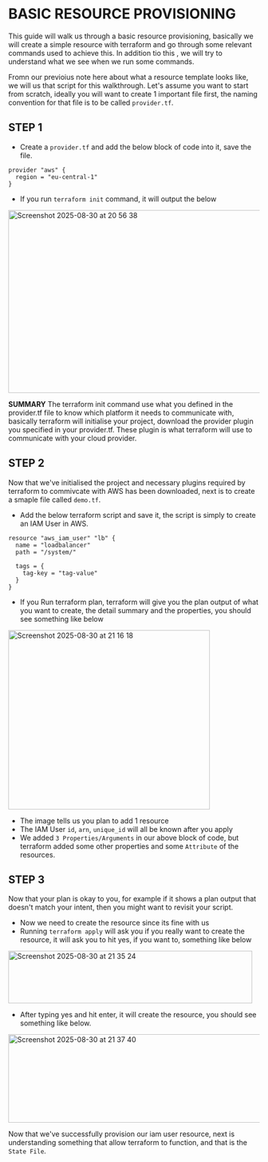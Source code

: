 
# BASIC RESOURCE PROVISIONING
This guide will walk us through a basic resource provisioning, basically we will create a simple resource with terraform and go 
through some relevant commands used to achieve this. In addition tio this , we will try to understand what we see when we run some commands.

Fromn our previoius note here about what a resource template looks like, we will us that script for this walkthrough.
Let's assume you want to start from scratch, ideally you will want to create 1 important file first, the naming convention for that file is to be called
`provider.tf`.

## STEP 1
- Create a `provider.tf` and add the below block of code into it, save the file.
```
provider "aws" {
  region = "eu-central-1"
}
```
- If you run `terraform init` command, it will output the below
<img width="706" height="366" alt="Screenshot 2025-08-30 at 20 56 38" src="https://github.com/user-attachments/assets/96830be8-4123-487c-ba1d-833f9fdd733e" />

**SUMMARY**
The terraform init command use what you defined in the provider.tf file to know which platform it needs to communicate with, basically terraform will initialise 
your project, download the provider plugin you specified in your provider.tf. These plugin is what terraform will use to communicate with your cloud
provider.

## STEP 2
Now that we've initialised the project and necessary plugins required by terraform to commivcate with AWS has been downloaded, next is to create a 
smaple file called `demo.tf`.
- Add the below terraform script and save it, the script is simply to create an IAM User in AWS.
```
resource "aws_iam_user" "lb" {
  name = "loadbalancer"
  path = "/system/"

  tags = {
    tag-key = "tag-value"
  }
}
```
- If you Run terraform plan, terraform will give you the plan output of what you want to create, the detail summary and the properties,
you should see something like below

<img width="404" height="359" alt="Screenshot 2025-08-30 at 21 16 18" src="https://github.com/user-attachments/assets/8529ab6f-d129-43a0-81da-3776e6c134df" />

- The image tells us you plan to add 1 resource
- The IAM User `id`, `arn`, `unique_id` will all be known after you apply
- We added `3 Properties/Arguments` in our above block of code, but terraform added some other properties and some `Attribute` of the resources.

## STEP 3
Now that your plan is okay to you, for example if it shows a plan output that doesn't match your intent, then you might want to revisit your script.
- Now we need to create the resource since its fine with us
- Running `terraform apply` will ask you if you really want to create the resource, it will ask you to hit yes, if you want to, something like below

<img width="489" height="105" alt="Screenshot 2025-08-30 at 21 35 24" src="https://github.com/user-attachments/assets/9b267dde-582d-4223-b70a-d3f75345cd7c" />

- After typing yes and hit enter, it will create the resource, you should see something like below.

<img width="548" height="177" alt="Screenshot 2025-08-30 at 21 37 40" src="https://github.com/user-attachments/assets/3939f1c4-2364-42f5-96c0-5338f42de431" />

Now that we've successfully provision our iam user resource, next is understanding something that allow terraform to function, and that is the 
`State File`.




